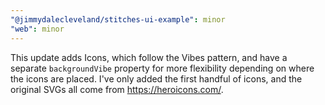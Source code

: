 ```yaml
---
"@jimmydalecleveland/stitches-ui-example": minor
"web": minor
---
```


This update adds Icons, which follow the Vibes pattern, and have a separate `backgroundVibe` property for more flexibility depending on where the icons are placed. I've only added the first handful of icons, and the original SVGs all come from https://heroicons.com/.
